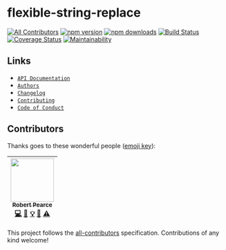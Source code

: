# flexible-string-replace
[![All Contributors](https://img.shields.io/badge/all_contributors-1-orange.svg?style=flat-square)](#contributors)
[![npm version](https://img.shields.io/npm/v/@rpearce/flexible-string-replace.svg)](https://www.npmjs.com/package/@rpearce/flexible-string-replace) [![npm downloads](https://img.shields.io/npm/dt/@rpearce/flexible-string-replace.svg)](https://www.npmjs.com/package/@rpearce/flexible-string-replace) [![Build Status](https://travis-ci.org/rpearce/flexible-string-replace.svg?branch=master)](https://travis-ci.org/rpearce/flexible-string-replace) [![Coverage Status](https://coveralls.io/repos/github/rpearce/flexible-string-replace/badge.svg?branch=master)](https://coveralls.io/github/rpearce/flexible-string-replace?branch=master) [![Maintainability](https://api.codeclimate.com/v1/badges/8e4debef4b9f0e8acd6e/maintainability)](https://codeclimate.com/github/rpearce/flexible-string-replace/maintainability)

## Links
* [`API Documentation`](./API.md)
* [`Authors`](./AUTHORS)
* [`Changelog`](./CHANGELOG.md)
* [`Contributing`](./CONTRIBUTING.md)
* [`Code of Conduct`](./CODE_OF_CONDUCT.md)

## Contributors

Thanks goes to these wonderful people ([emoji key](https://github.com/kentcdodds/all-contributors#emoji-key)):

<!-- ALL-CONTRIBUTORS-LIST:START - Do not remove or modify this section -->
<!-- prettier-ignore -->
| [<img src="https://avatars2.githubusercontent.com/u/592876?v=4" width="100px;"/><br /><sub><b>Robert Pearce</b></sub>](https://robertwpearce.com)<br />[💻](https://github.com/rpearce/flexible-string-replace/commits?author=rpearce "Code") [📖](https://github.com/rpearce/flexible-string-replace/commits?author=rpearce "Documentation") [💡](#example-rpearce "Examples") [🤔](#ideas-rpearce "Ideas, Planning, & Feedback") [⚠️](https://github.com/rpearce/flexible-string-replace/commits?author=rpearce "Tests") |
| :---: |
<!-- ALL-CONTRIBUTORS-LIST:END -->

This project follows the [all-contributors](https://github.com/kentcdodds/all-contributors) specification. Contributions of any kind welcome!
